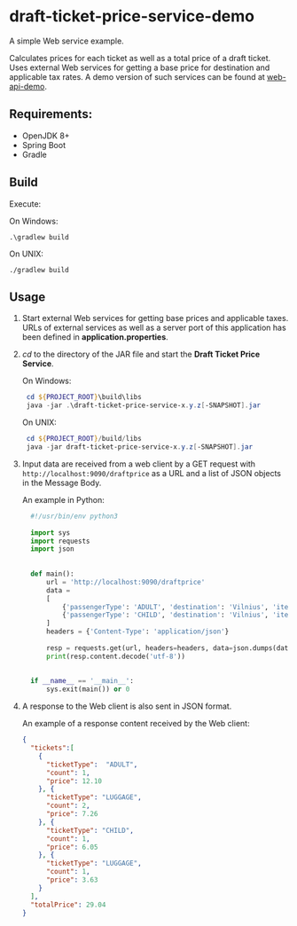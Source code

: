 draft-ticket-price-service-demo
===============================

A simple Web service example.

Calculates prices for each ticket as well as a total price of a draft ticket.
Uses external Web services for getting a base price for destination and applicable tax rates.
A demo version of such services can be found at [web-api-demo](https://github.com/janissl/web-api-demo).


Requirements:
-------------
* OpenJDK 8+
* Spring Boot
* Gradle


Build
-----

Execute:

On Windows:

`.\gradlew build`

On UNIX:

`./gradlew build`

Usage
-----
1. Start external Web services for getting base prices and applicable taxes.
    URLs of external services as well as a server port of this application has been defined in __application.properties__.
   
1. _cd_ to the directory of the JAR file and start the __Draft Ticket Price Service__.
   
   On Windows:
   ```powershell
    cd ${PROJECT_ROOT}\build\libs
    java -jar .\draft-ticket-price-service-x.y.z[-SNAPSHOT].jar
   ```
   
   On UNIX:
   ```powershell
    cd ${PROJECT_ROOT}/build/libs
    java -jar draft-ticket-price-service-x.y.z[-SNAPSHOT].jar
   ```
  
1. Input data are received from a web client by a GET request with `http://localhost:9090/draftprice` as a URL and
   a list of JSON objects in the Message Body.
    
   An example in Python:
      ```python
        #!/usr/bin/env python3
        
        import sys
        import requests
        import json
        
        
        def main():
            url = 'http://localhost:9090/draftprice'
            data =
            [
                {'passengerType': 'ADULT', 'destination': 'Vilnius', 'itemsOfLuggage': 2},
                {'passengerType': 'CHILD', 'destination': 'Vilnius', 'itemsOfLuggage': 1}
            ]
            headers = {'Content-Type': 'application/json'}
            
            resp = requests.get(url, headers=headers, data=json.dumps(data))
            print(resp.content.decode('utf-8'))
        
        
        if __name__ == '__main__':
            sys.exit(main()) or 0
      ```

1. A response to the Web client is also sent in JSON format.
   
    An example of a response content received by the Web client:
    ```json
    {
      "tickets":[
        {
          "ticketType":  "ADULT",
          "count": 1,
          "price": 12.10
        }, {
          "ticketType": "LUGGAGE",
          "count": 2,
          "price": 7.26
        }, {
          "ticketType": "CHILD",
          "count": 1,
          "price": 6.05
        }, {
          "ticketType": "LUGGAGE",
          "count": 1,
          "price": 3.63
        }
      ],
      "totalPrice": 29.04
   }
    ```
